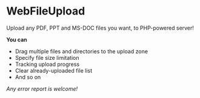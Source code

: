 # WebFileUpload
Upload any PDF, PPT and MS-DOC files you want, to PHP-powered server!

**You can**
  - Drag multiple files and directories to the upload zone
  - Specify file size limitation
  - Tracking upload progress
  - Clear already-uploaded file list
  - And so on
  
*Any error report is welcome!*
